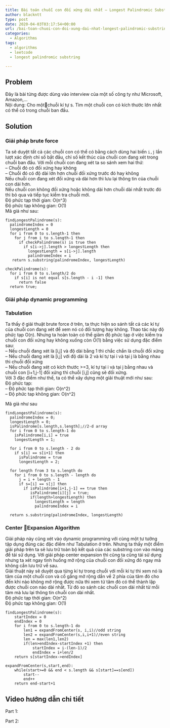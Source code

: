 ```yaml
---
title: Bài toán chuỗi con đối xứng dài nhất – Longest Palindromic Substring
author: blackntt
type: post
date: 2020-04-03T03:17:54+00:00
url: /bai-toan-chuoi-con-doi-xung-dai-nhat-longest-palindromic-substring/
categories:
  - Algorithms
tags:
  - algorithms
  - leetcode
  - longest palindromic substring

---
```

## Problem

Đây là bài từng được dùng vào interview của một số công ty như Microsoft, Amazon,&#8230;  
Nội dung: Cho mộtchuỗi kí tự s. Tìm một chuỗi con có kích thước lớn nhất có thể có trong chuỗi ban đầu.

## Solution

### Giải pháp brute force

Ta sẽ duyệt tất cả các chuỗi con có thể có bằng cách dùng hai biến `i,j` lần lượt xác định chỉ số bắt đầu, chỉ số kết thúc của chuỗi con đang xét trong chuỗi ban đầu. Với mỗi chuỗi con đang xét ta so sánh xem hai thứ:  
&#8211; Chuỗi đó có đối xứng hay không  
&#8211; Chuỗi đó có độ dài lớn hơn chuỗi đối xứng trước đó hay không  
Nếu chuỗi con đang xét đối xứng và dài hơn thì lưu lại thông tin của chuỗi con dài hơn.  
Nếu chuỗi con không đối xứng hoặc không dài hơn chuỗi dài nhất trước đó thì bỏ qua và tiếp tục kiểm tra chuỗi mới.  
Độ phức tạp thời gian: O(n^3)  
Độ phức tạp không gian: O(1)  
Mã giả như sau:

<pre class="wp-block-prismatic-blocks"><code class="language-cpp">findLongestPalindrome(s):
  palindromeIndex = 0
  longestLength = 0
  for i from 0 to s.length-1 then
    for j from i to s.length-1 then
      if checkPalindrome(s) is true then
        if s[i->j].length > longestLength then
          longestLength = s[i->j].length
          palindromeIndex = i
   return s.substring(palindromeIndex, longestLength)

checkPalindrome(s):
  for i from 0 to s.length/2 do
    if s[i] is not equal s[s.length - i -1] then
      return false
  return true;</code></pre>

### Giải pháp dynamic programming

### Tabulation

Ta thấy ở giải thuật brute force ở trên, ta thực hiện so sánh tất cả các kí tự của chuỗi con đang xét để xem nó có đối tượng hay không. Thao tác này độ phức tạp O(n). Nhưng ta hoàn toàn có thể giảm độ phức tạp ở việc kiểm tra chuỗi con đối xứng hay không xuống còn O(1) bằng việc sử dụng đặc điểm sau:  
&#8211; Nếu chuỗi đang xét là [i,j] và độ dài bằng 1 thì chắc chắn là chuỗi đối xứng  
&#8211; Nếu chuỗi đang xét là [i,j] với độ dài là 2 và kí tự tại i và tại j là bằng nhau thì chuỗi đối xứng  
&#8211; Nếu chuỗi đang xét có kích thước >=3, kí tự tại i và tại j bằng nhau và chuỗi con [i+1,j-1] đối xứng thì chuỗi [i,j] cũng sẽ đối xứng.  
Với 3 đặc điểm như thế, ta có thể xây dựng một giải thuật mới như sau:  
Độ phức tạp:  
&#8211; Độ phức tạp thời gian: O(n^2)  
&#8211; Độ phức tap không gian: O(n^2)

Mã giả như sau

<pre class="wp-block-prismatic-blocks"><code class="language-cpp">findLongestPalindrome(s):
  palindromeIndex = 0;
  longestLength = 0;
  isPalindrome[s.length,s.length];//2-d array
  for i from 0 to s.length-1 do
    isPalindrome[i,i] = true
    longestLength = 1;

  for i from 0 to s.length - 2 do
    if s[i] == s[i+1] then
      isPalindrome = true
      longestLength = 2;
  
  for length from 3 to s.length do
    for i from 0 to s.length - length do
      j = i + length - 1
      if s=[i] == s[j] then
        if isPalindrome[i+1,j-1] == true then
           isPalindrome[i][j] = true;
           if(length>longestLength) then
             longestLength = length
             palindromeIndex = i

  return s.substring(palindromeIndex, longestLength)</code></pre>

### Center Expansion Algorithm

Giải pháp này cũng xét vào dynamic programming với cùng một tư tưởng tập dụng đúng các đặc điểm như Tabulation ở trên. Nhưng ta thấy một điểm giải pháp trên ta sẽ lưu trữ toàn bộ kết quả của các substring con vào mảng để tái sử dụng. Với giải pháp center expansion thì cũng ta cũng tái sử dụng nhưng ta xét ngay tình huống mở rộng của chuỗi con đối xứng đó ngay mà không cần lưu trữ về sau.  
Giải thuật này sẽ duyệt qua từng kí tự trong chuỗi với mỗi kí tự thì xem nó là tâm của một chuỗi con và cố gắng mở rộng dần về 2 phía của tâm đó cho đến khi nào không mở rộng được nữa thì xem từ tâm đó có thể thành lập được chuỗi con nào dài nhất. Từ đó so sánh các chuỗi con dài nhất từ mỗi tâm mà lưu lại thông tin chuỗi con dài nhất.  
Độ phức tạp thời gian: O(n^2)  
Độ phức tạp không gian: O(1)

<pre class="wp-block-prismatic-blocks"><code class="language-">findLongestPalindrome(s):
	startIndex = 0
	endIndex = 0
	for i from 0 to s.length-1 do
		len1 = expandFromCenter(s, i,i)//odd string
		len2 = expandFromCenter(s,i,i+1)//even string
		len = max(len1,len2)
		if(len>endIndex-startIndex +1) then
			startIndex = i-(len-1)/2
			endIndex = i+len/2
	return s[startIndex->endIndex]
	
expandFromCenter(s,start,end):
	while(start>=0 && end &lt; s.length &#038;&#038; s[start]==s[end])
		start--
		end++
	return end-start+1</code></pre>

## Video hướng dẫn chi tiết

Part 1:<figure class="wp-block-embed-youtube wp-block-embed is-type-video is-provider-youtube wp-embed-aspect-16-9 wp-has-aspect-ratio">

<div class="wp-block-embed__wrapper">
</div></figure> 

Part 2:<figure class="wp-block-embed-youtube wp-block-embed is-type-video is-provider-youtube wp-embed-aspect-16-9 wp-has-aspect-ratio">

<div class="wp-block-embed__wrapper">
</div></figure>